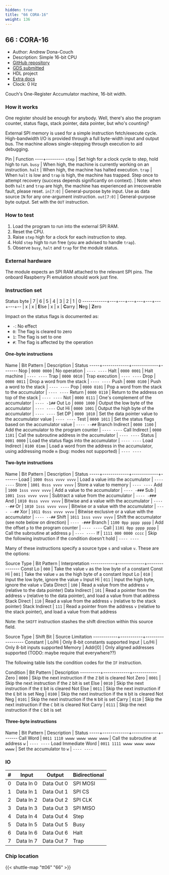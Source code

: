```yaml
---
hidden: true
title: "66 CORA-16"
weight: 136
---
```


## 66 : CORA-16

* Author: Andrew Dona-Couch
* Description: Simple 16-bit CPU
* [GitHub repository](https://github.com/couchand/tt06-cora16)
* [GDS submitted](https://github.com/couchand/tt06-cora16/actions/runs/8758486396)
* HDL project
* [Extra docs](None)
* Clock: 0 Hz

<!---

This file is used to generate your project datasheet. Please fill in the information below and delete any unused
sections.

You can also include images in this folder and reference them in the markdown. Each image must be less than
512 kb in size, and the combined size of all images must be less than 1 MB.
-->


Couch's One-Register Accumulator machine, 16-bit width.

### How it works

One register should be enough for anybody.  Well, there's also the program counter, status flags, stack pointer, data pointer, but who's counting?

External SPI memory is used for a simple instruction fetch/execute cycle.  High-bandwidth I/O is provided through a full byte-width input and output bus.  The machine allows single-stepping through execution to aid debugging.

Pin | Function
----+---------
`step` | Set high for a clock cycle to step, hold high to run.
`busy` | When high, the machine is currently working on an instruction.
`halt` | When high, the machine has halted execution.
`trap` | When `halt` is low and `trap` is high, the machine has trapped.  Step once to attempt recovery (success depends significantly on context).
| Note: when both `halt` and `trap` are high, the machine has experienced an irrecoverable fault, please reset.
`in[7:0]` | General-purpose byte input.  Use as data source `IN` for any one-argument instruction.
`out[7:0]` | General-purpose byte output.  Set with the `OUT` instruction.

### How to test

1. Load the program to run into the external SPI RAM.
2. Reset the CPU.
3. Raise `step` high for a clock for each instruction to step.
4. Hold `step` high to run free (you are advised to handle `trap`).
5. Observe `busy`, `halt` and `trap` for the module status.

### External hardware

The module expects an SPI RAM attached to the relevant SPI pins.  The onboard Raspberry Pi emulation should work just fine.

### Instruction set

Status byte | 7 | 6 | 5 | 4 | 3 | 2 | 1 | 0
------------+---+---+---+---+---+---+---+--
| x | x | **E**lse | x | x | **C**arry | **N**eg | **Z**ero

Impact on the status flags is documented as:

* `-`: No effect
* `0`: The flag is cleared to zero
* `1`: The flag is set to one
* `#`: The flag is affected by the operation

#### One-byte instructions

Name | Bit Pattern | Description | Status
-----+-------------+-------------+-------
Nop  | `0000 0000` | No operation | `---- ----`
Halt | `0000 0001` | Halt machine | `---- ----`
Trap | `0000 0010` | Trap execution | `---- ----`
Drop | `0000 0011` | Drop a word from the stack | `---- ----`
Push | `0000 0100` | Push a word to the stack | `---- ----`
Pop  | `0000 0101` | Pop a word from the stack to the accumulator | `---- ----`
Return | `0000 0110` | Return to the address on top of the stack | `---- ----`
Not  | `0000 0111` | One's complement of the accumulator | `---- -1##`
Out Lo | `0000 1000` | Output the low byte of the accumulator | `---- ----`
Out Hi | `0000 1001` | Output the high byte of the accumulator | `---- ----`
Set DP | `0000 1010` | Set the data pointer value to the accumulator value | `---- ----`
Test | `0000 1011` | Set the status flags based on the accumulator value | `---- --##`
Branch Indirect | `0000 1100` | Add the accumulator to the program counter | `---- ----`
Call Indirect | `0000 1101` | Call the subroutine address in the accumulator | `---- ----`
Status        | `0001 0000` | Load the status flags into the accumulator | `---- ----`
Load Indirect | `0100 01mm` | Load a word from the address in the accumulator, using addressing mode `m` (bug: modes not supported) | `---- ----`

#### Two-byte instructions

Name | Bit Pattern | Description | Status
-----+-------------+-------------+-------
Load | `1000 0sss vvvv vvvv` | Load a value into the accumulator | `---- ----`
Store | `1001 0sss vvvv vvvv` | Store a value to memory | `---- ----`
Add | `1000 1sss vvvv vvvv` | Add a value to the accumulator | `---- -###`
Sub | `1001 1sss vvvv vvvv` | Subtract a value from the accumulator | `---- -###`
And | `1010 0sss vvvv vvvv` | Bitwise and a value with the accumulator | `---- --##`
Or  | `1010 1sss vvvv vvvv` | Bitwise or a value with the accumulator | `---- --##`
Xor | `1011 0sss vvvv vvvv` | Bitwise exclusive or a value with the accumulator | `---- --##`
Shift | `1011 1sss vvvv vvvv` | Shift the accumulator (see note below on direction) | `---- -###`
Branch | `1100 0pp pppp pppp` | Add the offset `p` to the program counter | `---- ----`
Call   | `1101 0pp pppp pppp` | Call the subroutine at address `p` | `---- ----`
If     | `1111 000 0000 cccc` | Skip the following instruction if the condition doesn't hold | `---- ----`

Many of these instructions specify a source type `s` and value `v`.  These are the options:

Source Type | Bit Pattern | Interpretation
------------+-------------+---------------
Const Lo | `000` | Take the value `v` as the low byte of a constant
Const Hi | `001` | Take the value `v` as the high byte of a constant
Input Lo | `010` | Input the low byte, ignore the value `v`
Input Hi | `011` | Input the high byte, ignore the value `v`
Data Direct | `100` | Read a value from the address `v` (relative to the data pointer)
Data Indirect | `101` | Read a pointer from the address `v` (relative to the data pointer), and load a value from that address
Stack Direct | `110` | Read a value from the address `v` (relative to the stack pointer)
Stack Indirect | `111` | Read a pointer from the address `v` (relative to the stack pointer), and load a value from that address

Note: the `SHIFT` instruction stashes the shift direction within this source field.

Source Type | Shift Bit | Source Limitation
------------+-----------+------------------
Constant    | Lo/Hi     | Only 8-bit constants supported
Input       | Lo/Hi     | Only 8-bit inputs supported
Memory      | Addr[0]   | Only aligned addresses supported (TODO: maybe require that everywhere??)

The following table lists the condition codes for the `IF` instruction.

Condition | Bit Pattern | Description
----------+-------------+------------
Zero      | `0000`      | Skip the next instruction if the `Z` bit is cleared
Not Zero  | `0001`      | Skip the next instruction if the `Z` bit is set
Else      | `0010`      | Skip the next instruction if the `E` bit is cleared
Not Else  | `0011`      | Skip the next instruction if the `E` bit is set
Neg       | `0100`      | Skip the next instruction if the `N` bit is cleared
Not Neg   | `0101`      | Skip the next instruction if the `N` bit is set
Carry     | `0110`      | Skip the next instruction if the `C` bit is cleared
Not Carry | `0111`      | Skip the next instruction if the `C` bit is set

#### Three-byte instructions

Name | Bit Pattern | Description | Status
-----+-------------+-------------+-------
Call Word | `0011 1110 wwww wwww wwww wwww` | Call the subroutine at address `w` | `---- ----`
Load Immediate Word | `0011 1111 wwww wwww wwww wwww` | Set the accumulator to `w` | `---- ----`


### IO

| # | Input          | Output         | Bidirectional   |
| - | -------------- | -------------- | --------------- |
| 0 | Data In 0 | Data Out 0 | SPI MOSI |
| 1 | Data In 1 | Data Out 1 | SPI CS |
| 2 | Data In 2 | Data Out 2 | SPI CLK |
| 3 | Data In 3 | Data Out 3 | SPI MISO |
| 4 | Data In 4 | Data Out 4 | Step |
| 5 | Data In 5 | Data Out 5 | Busy |
| 6 | Data In 6 | Data Out 6 | Halt |
| 7 | Data In 7 | Data Out 7 | Trap |

### Chip location

{{< shuttle-map "tt06" "66" >}}
